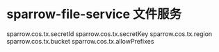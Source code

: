 # sparrow-file-service 文件服务
sparrow.cos.tx.secretId
sparrow.cos.tx.secretKey
sparrow.cos.tx.region
sparrow.cos.tx.bucket
sparrow.cos.tx.allowPrefixes